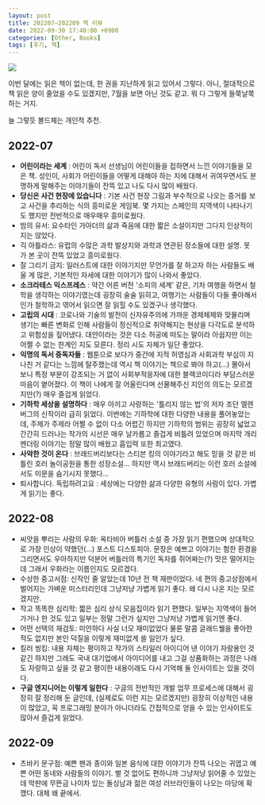 ```yaml
---
layout: post
title: 202207~202209 책 리뷰
date: 2022-09-30 17:40:00 +0900
categories: [Other, Books]
tags: [후기, 책]
---
```



[![](https://cojette.files.wordpress.com/2022/09/image-3.png?w=1024)](https://cojette.files.wordpress.com/2022/09/image-3.png)

이번 달에는 읽은 책이 없는데, 한 권을 지난하게 읽고 있어서 그렇다. 아니, 절대적으로 책 읽은 양이 줄었을 수도 있겠지만, 7월을 보면 아닌 것도 같고. 뭐 다 그렇게 들쭉날쭉 하는 거지.

늘 그렇듯 볼드체는 개인적 추천.

2022-07
-------

-  **어린이라는 세계** : 어린이 독서 선생님이 어린이들을 접하면서 느낀 이야기들을 모은 책. 성인이, 사회가 어린이들을 어떻게 대해야 하는 지에 대해서 귀여우면서도 분명하게 말해주는 이야기들이 잔뜩 있고 나도 다시 많이 배웠다.
-   **당신은 사건 현장에 있습니다** : 기본 사건 현장 그림과 부수적으로 나오는 증거를 보고 사건을 추리하는 식의 흥미로운 게임북. 몇 가지는 스페인의 지역색이 나타나기도 했지만 전반적으로 매우매우 흥미로웠다.
-   밤의 유서: 요수타인 가아더의 삶과 죽음에 대한 짧은 소설이지만 그다지 인상적이지는 않았다.
-   긱 아틀라스: 유럽의 수많은 과학 발상지와 과학과 연관된 장소들에 대한 설명. 못 가 본 곳이 잔뜩 있었고 흥미로웠다.
-   잘 그리기 금지: 일러스트에 대한 이야기지만 무언가를 잘 하고자 하는 사람들도 배울 게 많은, 기본적인 자세에 대한 이야기가 많이 나와서 좋았다.
-   **소크라테스 익스프레스** : 약간 어른 버전 '소피의 세계' 같은, 기차 여행을 하면서 철학을 생각하는 이야기였는데 굉장히 술술 읽히고, 여행기는 사람들이 다들 좋아해서인가 철학하고 엮어서 읽으면 잘 읽힐 수도 있겠구나 생각했다.
-   **고립의 시대** : 코로나와 기술의 발전이 신자유주의에 가까운 경제체제와 맞물리며 생기는 빠른 변화로 인해 사람들이 정신적으로 취약해지는 현상을 다각도로 분석하고 위험성을 짚어냈다. 대안이라는 것은 다소 허공에 떠도는 말이라 아쉽지만 이는 어쩔 수 없는 한계인 지도 모른다. 정리 시도 자체가 일단 좋았다.
-   **익명의 독서 중독자들** : 웹툰으로 보다가 중간에 지적 허영심과 사회과학 부심이 지나친 거 같다는 느낌에 탈주했는데 역시 책 이야기는 책으로 봐야 하고(...) 몰아서 보니 특정 부분이 강조되는 거 없이 사회부적응자에 대한 블랙코미디라 부담스러운 마음이 옅어졌다. 이 책이 나에게 잘 어울린다며 선물해주신 지인의 의도는 모르겠지만(?) 매우 즐겁게 읽었다.
-   **기하학 세상을 설명하다** : 매우 아끼고 사랑하는 '틀리지 않는 법'의 저자 조던 엘렌버그의 신작이라 급히 읽었다. 이번에는 기하학에 대한 다양한 내용을 풀어놓았는데, 주제가 주제라 어쩔 수 없이 다소 어렵긴 하지만 기하학의 범위는 굉장히 넓었고 간간히 드러나는 작가의 시선은 매우 날카롭고 즐겁게 비틀려 있었으며 마지막 개리멘더링 이야기는 정말 많이 배웠고 흡입력 또한 최고였다.
-   **사악한 것이 온다** : 브래드버리보다는 스티븐 킹의 이야기라고 해도 믿을 것 같은 비틀린 호러 놀이공원을 통한 성장소설... 하지만 역시 브래드버리는 이런 호러 소설에서도 미문을 숨기시지 못했다...
-   퇴사합니다. 독립하려고요 : 세상에는 다양한 삶과 다양한 유형의 사람이 있다. 가볍게 읽기는 좋다.

2022-08
-------

-   씨앗을 뿌리는 사람의 우화: 옥타비아 버틀러 소설 중 가장 읽기 편했으며 상대적으로 가장 인상이 약했던(...) 포스트 디스토피아. 문장은 예쁘고 이야기는 험한 환경을 그리면서도 우아하지만 덕분어 버틀러의 특기인 독자를 쥐어짜는(?) 맛은 떨어지는데 그래서 우화라는 이름인지도 모르겠다.
-   수상한 중고서점: 신작인 줄 알았는데 10년 전 책 재판이었다. 네 편의 중고상점에서 벌어지는 가벼운 미스터리인데 그냥저냥 가볍게 읽기 좋다. 왜 다시 나온 지는 모르겠지만.
-   작고 똑똑한 심리학: 짧은 심리 상식 모음집이라 읽기 편했다. 일부는 지역색이 들어가거나 한 것도 있고 일부는 정말 그런가 싶지만 그냥저냥 가볍게 읽기엔 좋다.
-   어떤 선택의 재검토: 미안하다 사실 너모 재미없었다 물론 말콤 글래드웰을 좋아한 적도 없지만 본인 덕질을 이렇게 재미없게 쓸 일인가 싶다.
-   킬러 씽킹: 내용 자체는 평이하고 작가의 스타일러 아이디어 낸 이야기 자랑용인 것 같긴 하지만 그래도 국내 대기업에서 아이디어를 내고 그걸 상품화하는 과정은 나래도 자랑하고 싶을 것 같고 평이한 내용이래도 다시 기억해 둘 인사이트는 있을 것이다.
-   **구글 엔지니어는 이렇게 일한다** : 구글의 전반적인 개발 업무 프로세스에 대해서 굉장히 잘 정리해 둔 글인데, (실제로도 이런 지는 모르겠지만) 굉장히 이상적인 내용이 많았고, 꼭 프로그래밍 분야가 아니더라도 간접적으로 얻을 수 있는 인사이트도 많아서 즐겁게 읽었다.

2022-09
-------

-   츠바키 문구점: 예쁜 펜과 종이와 일본 음식에 대한 이야기가 잔뜩 나오는 귀엽고 예쁜 어떤 동네와 사람들의 이야기. 별 것 없어도 편하니까 그냥저냥 읽어줄 수 있었는데 막판에 무뜬금 나이차 있는 돌싱남과 젊은 여성 러브라인들이 나오는 마당에 확 깼다. 대체 왜 끝에서.
